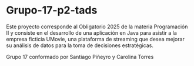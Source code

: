 # Grupo-17-p2-tads
Este proyecto corresponde al Obligatorio 2025 de la materia Programación II y consiste en el desarrollo de una aplicación en Java para asistir a la empresa ficticia UMovie, una plataforma de streaming que desea mejorar su análisis de datos para la toma de decisiones estratégicas.

Grupo 17 conformado por Santiago Piñeyro y Carolina Torres
